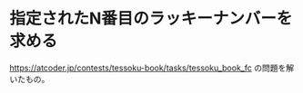 # 指定されたN番目のラッキーナンバーを求める

<https://atcoder.jp/contests/tessoku-book/tasks/tessoku_book_fc>
の問題を解いたもの。
